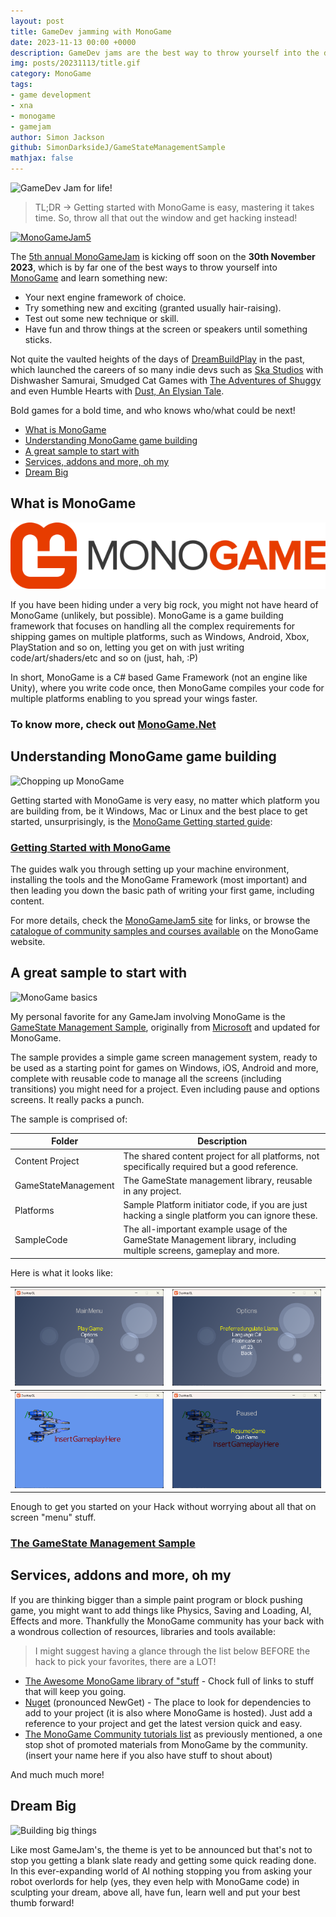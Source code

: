 ```yaml
---
layout: post
title: GameDev jamming with MonoGame
date: 2023-11-13 00:00 +0000
description: GameDev jams are the best way to throw yourself into the deep end and try things you never thought possible, like learning a new framework/engine.  Here is a quick starter!
img: posts/20231113/title.gif
category: MonoGame
tags:
- game development
- xna
- monogame
- gamejam
author: Simon Jackson
github: SimonDarksideJ/GameStateManagementSample
mathjax: false
---
```


![GameDev Jam for life!](/assets/img/posts/20231113/01-gamedev.gif)

> TL;DR -> Getting started with MonoGame is easy, mastering it takes time. So, throw all that out the window and get hacking instead!

[![MonoGameJam5](https://img.itch.zone/aW1nLzEzOTY3NzYzLnBuZw==/original/j3bQh1.png)](https://itch.io/jam/monogamejam5)

The [5th annual MonoGameJam](https://itch.io/jam/monogamejam5) is kicking off soon on the **30th November 2023**, which is by far one of the best ways to throw yourself into [MonoGame](https://www.monogame.net/) and learn something new:

* Your next engine framework of choice.
* Try something new and exciting (granted usually hair-raising).
* Test out some new technique or skill.
* Have fun and throw things at the screen or speakers until something sticks.

Not quite the vaulted heights of the days of [DreamBuildPlay](https://en.wikipedia.org/wiki/Dream_Build_Play) in the past, which launched the careers of so many indie devs such as [Ska Studios](https://en.wikipedia.org/wiki/Ska_Studios) with Dishwasher Samurai, Smudged Cat Games with [The Adventures of Shuggy](https://en.wikipedia.org/wiki/The_Adventures_of_Shuggy) and even Humble Hearts with [Dust, An Elysian Tale](https://en.wikipedia.org/wiki/Dust:_An_Elysian_Tail).

Bold games for a bold time, and who knows who/what could be next!

* [What is MonoGame](#what-is-monogame)
* [Understanding MonoGame game building](#understanding-monogame-game-building)
* [A great sample to start with](#a-great-sample-to-start-with)
* [Services, addons and more, oh my](#services-addons-and-more-oh-my)
* [Dream Big](#dream-big)

## What is MonoGame

![MonoGame](/assets/img/posts/20231113/02-monogame.png)

If you have been hiding under a very big rock, you might not have heard of MonoGame (unlikely, but possible).  MonoGame is a game building framework that focuses on handling all the complex requirements for shipping games on multiple platforms, such as Windows, Android, Xbox, PlayStation and so on, letting you get on with just writing code/art/shaders/etc and so on (just, hah, :P)

In short, MonoGame is a C# based Game Framework (not an engine like Unity), where you write code once, then MonoGame compiles your code for multiple platforms enabling to you spread your wings faster.

### To know more, check out [MonoGame.Net](https://www.monogame.net/)

## Understanding MonoGame game building

![Chopping up MonoGame](https://media2.giphy.com/media/ULI24PxYIyUEJ1Tik0/giphy.gif?cid=ecf05e47neb51dlblgfbddrugr94vil6zimcfmrnqiph8xwr&ep=v1_gifs_search&rid=giphy.gif&ct=g)

Getting started with MonoGame is very easy, no matter which platform you are building from, be it Windows, Mac or Linux and the best place to get started, unsurprisingly, is the [MonoGame Getting started guide](https://monogame.net/articles/getting_started/index.html):

### [Getting Started with MonoGame](https://monogame.net/articles/getting_started/index.html)

The guides walk you through setting up your machine environment, installing the tools and the MonoGame Framework (most important) and then leading you down the basic path of writing your first game, including content.

For more details, check the [MonoGameJam5 site](https://itch.io/jam/monogamejam5) for links, or browse the [catalogue of community samples and courses available](https://monogame.net/articles/tutorials.html) on the MonoGame website.

## A great sample to start with

![MonoGame basics](https://media0.giphy.com/media/rra3DTvycipdsS3Tqo/giphy.gif?cid=ecf05e4754e8dda3gdkx90m47a6xd29pltjpzjmf9z4njvnw&ep=v1_gifs_search&rid=giphy.gif&ct=g)

My personal favorite for any GameJam involving MonoGame is the [GameState Management Sample](https://github.com/SimonDarksideJ/GameStateManagementSample), originally from [Microsoft](https://github.com/simondarksidej/XNAGameStudio/wiki/Game-State-Management-(Mango,-C%23VB)) and updated for MonoGame.

The sample provides a simple game screen management system, ready to be used as a starting point for games on Windows, iOS, Android and more, complete with reusable code to manage all the screens (including transitions) you might need for a project.  Even including pause and options screens.  It really packs a punch.

The sample is comprised of:

|Folder|Description|
|-|-|
|Content Project|The shared content project for all platforms, not specifically required but a good reference.|
|GameStateManagement|The GameState management library, reusable in any project.|
|Platforms|Sample Platform initiator code, if you are just hacking a single platform you can ignore these.|
|SampleCode|The all-important example usage of the GameState Management library, including multiple screens, gameplay and more.|

Here is what it looks like:

|![Menu](https://github.com/SimonDarksideJ/GameStateManagementSample/raw/3.8/Assets/01-MainMenu.png)|![Options](https://github.com/SimonDarksideJ/GameStateManagementSample/raw/3.8/Assets/02-Options.png)|
|-|-|
|![GamePlay](https://github.com/SimonDarksideJ/GameStateManagementSample/raw/3.8/Assets/03-GamePlay.png)|![Pause Screen](https://github.com/SimonDarksideJ/GameStateManagementSample/raw/3.8/Assets/04-Paused.png)|

Enough to get you started on your Hack without worrying about all that on screen "menu" stuff.

### [The GameState Management Sample](https://github.com/SimonDarksideJ/GameStateManagementSample)

## Services, addons and more, oh my

If you are thinking bigger than a simple paint program or block pushing game, you might want to add things like Physics, Saving and Loading, AI, Effects and more.  Thankfully the MonoGame community has your back with a wondrous collection of resources, libraries and tools available:

> I might suggest having a glance through the list below BEFORE the hack to pick your favorites, there are a LOT!

* [The Awesome MonoGame library of "stuff](https://github.com/aloisdeniel/awesome-monogame) - Chock full of links to stuff that will keep you going.
* [Nuget](https://www.nuget.org/packages?q=monogame) (pronounced NewGet) - The place to look for dependencies to add to your project (it is also where MonoGame is hosted).  Just add a reference to your project and get the latest version quick and easy.
* [The MonoGame Community tutorials list](https://monogame.net/articles/tutorials.html) as previously mentioned, a one stop shot of promoted materials from MonoGame by the community. (insert your name here if you also have stuff to shout about)

And much much more!

## Dream Big

![Building big things](https://media4.giphy.com/media/2UBzpqIrFT4Voj4TTo/giphy.gif?cid=ecf05e47z8az1wi2h6qv5pgob6ntxtgr1yli6bdg8xwxyari&ep=v1_gifs_search&rid=giphy.gif&ct=g)

Like most GameJam's, the theme is yet to be announced but that's not to stop you getting a blank slate ready and getting some quick reading done.  In this ever-expanding world of AI nothing stopping you from asking your robot overlords for help (yes, they even help with MonoGame code) in sculpting your dream, above all, have fun, learn well and put your best thumb forward!
